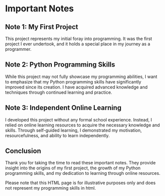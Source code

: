 <body>
  <h1>Important Notes</h1>
  
  <h2>Note 1: My First Project</h2>
  
  <p>This project represents my initial foray into programming. It was the first project I ever undertook, and it holds a special place in my journey as a programmer.</p>
  
  <h2>Note 2: Python Programming Skills</h2>
  
  <p>While this project may not fully showcase my programming abilities, I want to emphasize that my Python programming skills have significantly improved since its creation. I have acquired advanced knowledge and techniques through continued learning and practice.</p>
  
  <h2>Note 3: Independent Online Learning</h2>
  
  <p>I developed this project without any formal school experience. Instead, I relied on online learning resources to acquire the necessary knowledge and skills. Through self-guided learning, I demonstrated my motivation, resourcefulness, and ability to learn independently.</p>
  
  <h2>Conclusion</h2>
  
  <p>Thank you for taking the time to read these important notes. They provide insight into the origins of my first project, the growth of my Python programming skills, and my dedication to learning through online resources.</p>
  
  <p class="disclaimer">Please note that this HTML page is for illustrative purposes only and does not represent my programming skills in html.</p>
</body>
</html>
